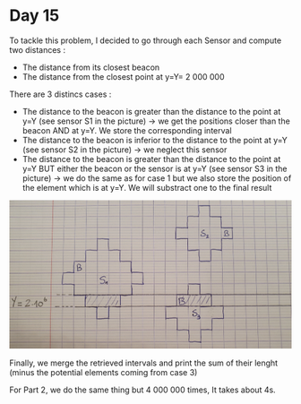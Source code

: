 # Day 15

To tackle this problem, I decided to go through each Sensor and compute two distances :
  - The distance from its closest beacon
  - The distance from the closest point at y=Y= 2 000 000

There are 3 distincs cases :
  - The distance to the beacon is greater than the distance to the point at y=Y (see sensor S1 in the picture) -> we get the positions closer than the beacon AND at y=Y. We store the corresponding interval
  - The distance to the beacon is inferior to the distance to the point at y=Y (see sensor S2 in the picture) -> we neglect this sensor
  - The distance to the beacon is greater than the distance to the point at y=Y BUT either the beacon or the sensor is at y=Y (see sensor S3 in the picture) -> we do the same as for case 1 but we also store the position of the element which is at y=Y. We will substract one to the final result
  
![Figure 1](https://github.com/NuageTompis/Advent-of-Code/blob/main/2022/Day%2015/Explanations.jpg)

  
  Finally, we merge the retrieved intervals and print the sum of their lenght (minus the potential elements coming from case 3)
  
  For Part 2, we do the same thing but 4 000 000 times, It takes about 4s.
